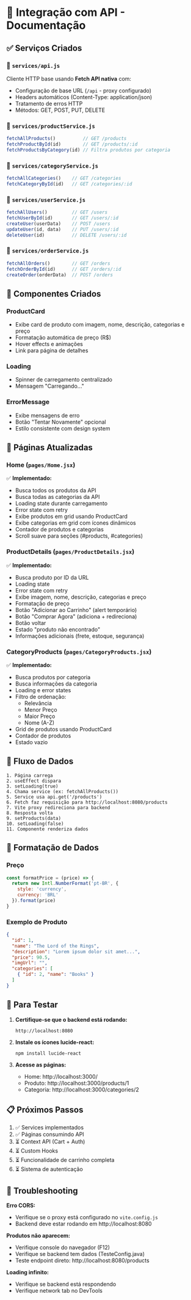 # 🔌 Integração com API - Documentação

## ✅ Serviços Criados

### 📁 `services/api.js`
Cliente HTTP base usando **Fetch API nativa** com:
- Configuração de base URL (`/api` - proxy configurado)
- Headers automáticos (Content-Type: application/json)
- Tratamento de erros HTTP
- Métodos: GET, POST, PUT, DELETE

### 📁 `services/productService.js`
```javascript
fetchAllProducts()          // GET /products
fetchProductById(id)        // GET /products/:id
fetchProductsByCategory(id) // Filtra produtos por categoria
```

### 📁 `services/categoryService.js`
```javascript
fetchAllCategories()    // GET /categories
fetchCategoryById(id)   // GET /categories/:id
```

### 📁 `services/userService.js`
```javascript
fetchAllUsers()         // GET /users
fetchUserById(id)       // GET /users/:id
createUser(userData)    // POST /users
updateUser(id, data)    // PUT /users/:id
deleteUser(id)          // DELETE /users/:id
```

### 📁 `services/orderService.js`
```javascript
fetchAllOrders()        // GET /orders
fetchOrderById(id)      // GET /orders/:id
createOrder(orderData)  // POST /orders
```

## 🎨 Componentes Criados

### ProductCard
- Exibe card de produto com imagem, nome, descrição, categorias e preço
- Formatação automática de preço (R$)
- Hover effects e animações
- Link para página de detalhes

### Loading
- Spinner de carregamento centralizado
- Mensagem "Carregando..."

### ErrorMessage
- Exibe mensagens de erro
- Botão "Tentar Novamente" opcional
- Estilo consistente com design system

## 📄 Páginas Atualizadas

### Home (`pages/Home.jsx`)
✅ **Implementado:**
- Busca todos os produtos da API
- Busca todas as categorias da API
- Loading state durante carregamento
- Error state com retry
- Exibe produtos em grid usando ProductCard
- Exibe categorias em grid com ícones dinâmicos
- Contador de produtos e categorias
- Scroll suave para seções (#products, #categories)

### ProductDetails (`pages/ProductDetails.jsx`)
✅ **Implementado:**
- Busca produto por ID da URL
- Loading state
- Error state com retry
- Exibe imagem, nome, descrição, categorias e preço
- Formatação de preço
- Botão "Adicionar ao Carrinho" (alert temporário)
- Botão "Comprar Agora" (adiciona + redireciona)
- Botão voltar
- Estado "produto não encontrado"
- Informações adicionais (frete, estoque, segurança)

### CategoryProducts (`pages/CategoryProducts.jsx`)
✅ **Implementado:**
- Busca produtos por categoria
- Busca informações da categoria
- Loading e error states
- Filtro de ordenação:
  - Relevância
  - Menor Preço
  - Maior Preço
  - Nome (A-Z)
- Grid de produtos usando ProductCard
- Contador de produtos
- Estado vazio

## 🔄 Fluxo de Dados

```
1. Página carrega
2. useEffect dispara
3. setLoading(true)
4. Chama service (ex: fetchAllProducts())
5. Service usa api.get('/products')
6. Fetch faz requisição para http://localhost:8080/products
7. Vite proxy redireciona para backend
8. Resposta volta
9. setProducts(data)
10. setLoading(false)
11. Componente renderiza dados
```

## 🎯 Formatação de Dados

### Preço
```javascript
const formatPrice = (price) => {
  return new Intl.NumberFormat('pt-BR', {
    style: 'currency',
    currency: 'BRL'
  }).format(price)
}
```

### Exemplo de Produto
```json
{
  "id": 1,
  "name": "The Lord of the Rings",
  "description": "Lorem ipsum dolor sit amet...",
  "price": 90.5,
  "imgUrl": "",
  "categories": [
    { "id": 2, "name": "Books" }
  ]
}
```

## 🚀 Para Testar

1. **Certifique-se que o backend está rodando:**
   ```
   http://localhost:8080
   ```

2. **Instale os ícones lucide-react:**
   ```bash
   npm install lucide-react
   ```

3. **Acesse as páginas:**
   - Home: http://localhost:3000/
   - Produto: http://localhost:3000/products/1
   - Categoria: http://localhost:3000/categories/2

## 📋 Próximos Passos

1. ✅ Services implementados
2. ✅ Páginas consumindo API
3. ⏳ Context API (Cart + Auth)
4. ⏳ Custom Hooks
5. ⏳ Funcionalidade de carrinho completa
6. ⏳ Sistema de autenticação

## 🐛 Troubleshooting

**Erro CORS:**
- Verifique se o proxy está configurado no `vite.config.js`
- Backend deve estar rodando em http://localhost:8080

**Produtos não aparecem:**
- Verifique console do navegador (F12)
- Verifique se backend tem dados (TesteConfig.java)
- Teste endpoint direto: http://localhost:8080/products

**Loading infinito:**
- Verifique se backend está respondendo
- Verifique network tab no DevTools
